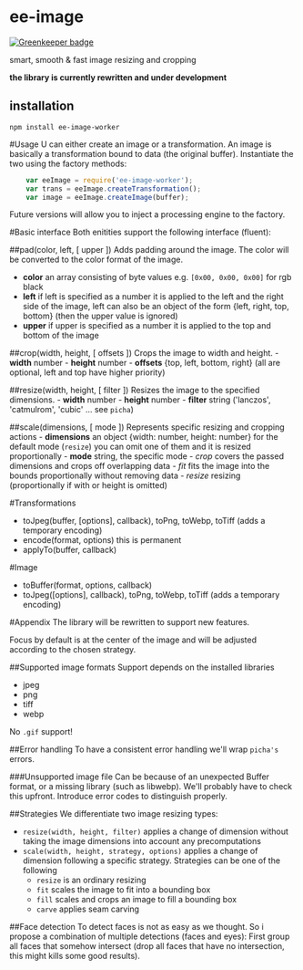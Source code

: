# ee-image

[![Greenkeeper badge](https://badges.greenkeeper.io/eventEmitter/ee-image-worker.svg)](https://greenkeeper.io/)

smart, smooth & fast image resizing and cropping

**the library is currently rewritten and under development**

## installation

	npm install ee-image-worker
	
#Usage
U can either create an image or a transformation. An image is basically a transformation bound to data (the original buffer). Instantiate the two using the factory methods:

```Javascript
    var eeImage = require('ee-image-worker');
    var trans = eeImage.createTransformation();
    var image = eeImage.createImage(buffer);
```

Future versions will allow you to inject a processing engine to the factory.

#Basic interface
Both enitities support the following interface (fluent):

##pad(color, left, [ upper ])
Adds padding around the image. The color will be converted to the color format of the image.

   - **color** an array consisting of byte values e.g. `[0x00, 0x00, 0x00]` for rgb black
   - **left** if left is specified as a number it is applied to the left and the right side of the image, left can also be an object of the form {left, right, top, bottom} (then the upper value is ignored)
   - **upper** if upper is specified as a number it is applied to the top and bottom of the image

##crop(width, height, [ offsets ])
Crops the image to width and height.
    - **width** number
    - **height** number
    - **offsets** {top, left, bottom, right} (all are optional, left and top have higher priority)
    
##resize(width, height, [ filter ])
Resizes the image to the specified dimensions.
    - **width** number
    - **height** number
    - **filter** string ('lanczos', 'catmulrom', 'cubic' ... see `picha`)

##scale(dimensions, [ mode ])
Represents specific resizing and cropping actions
    - **dimensions** an object {width: number, height: number} for the default mode (`resize`) you can omit one of them and it is resized proportionally
    - **mode** string, the specific mode
      - _crop_ covers the passed dimensions and crops off overlapping data
      - _fit_ fits the image into the bounds proportionally without removing data
      - _resize_ resizing (proportionally if with or height is omitted)

#Transformations

  - toJpeg(buffer, [options], callback), toPng, toWebp, toTiff (adds a temporary encoding)
  - encode(format, options) this is permanent
  - applyTo(buffer, callback)

#Image

  - toBuffer(format, options, callback)
  - toJpeg([options], callback), toPng, toWebp, toTiff (adds a temporary encoding)
  
#Appendix
The library will be rewritten to support new features.

Focus by default is at the center of the image and will be adjusted according to the chosen strategy.

##Supported image formats
Support depends on the installed libraries

  - jpeg
  - png
  - tiff
  - webp
  
No `.gif` support!

##Error handling
To have a consistent error handling we'll wrap `picha's` errors.

###Unsupported image file
Can be because of an unexpected Buffer format, or a missing library (such as libwebp). We'll probably have to check this
upfront. Introduce error codes to distinguish properly.

##Strategies
We differentiate two image resizing types:

  - `resize(width, height, filter)` applies a change of dimension without taking the image dimensions into account any precomputations
  - `scale(width, height, strategy, options)` applies a change of dimension following a specific strategy. Strategies can be one of the following
    - `resize`  is an ordinary resizing
    - `fit`     scales the image to fit into a bounding box
    - `fill`    scales and crops an image to fill a bounding box
    - `carve`   applies seam carving
    
##Face detection
To detect faces is not as easy as we thought. So i propose a combination of multiple detections (faces and eyes):
First group all faces that somehow intersect (drop all faces that have no intersection, this might kills some good results).